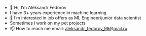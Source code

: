- 👋 Hi, I’m Aleksandr Fedorov
- I have 3+ years experience in machine learning
- 👀 I’m interested in job offers as ML Engineer/junior data scientist 
- Sometimes i work on my pet projects
- 📫 How to reach me email: aleksandr_fedorov_98@mail.ru

